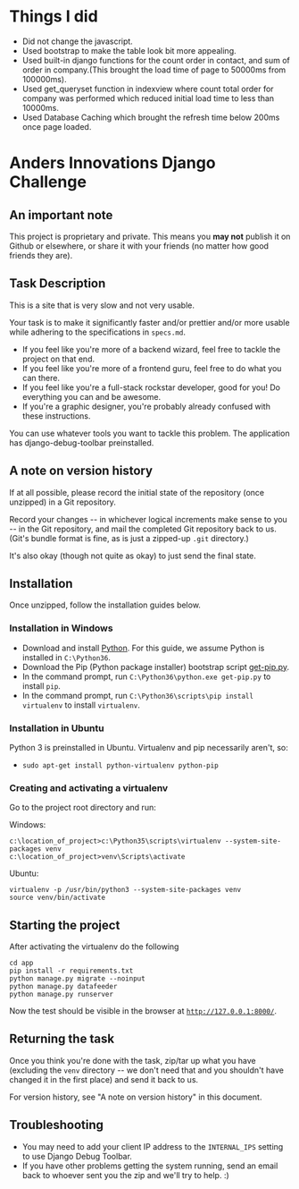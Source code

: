 
Things I did
===================================
- Did not change the javascript.
- Used bootstrap to make the table look bit more appealing.
- Used built-in django functions for the count order in contact, and sum of order in company.(This brought the load time of   page to 50000ms from 100000ms).
- Used get_queryset function in indexview where count total order for company was performed which reduced initial load time to less than 10000ms.
- Used Database Caching which brought the refresh time below 200ms once page loaded.











Anders Innovations Django Challenge
===================================

An important note
-----------------

This project is proprietary and private. This means you **may not** publish it
on Github or elsewhere, or share it with your friends (no matter how good
friends they are).

Task Description
----------------

This is a site that is very slow and not very usable.

Your task is to make it significantly faster and/or prettier and/or more usable
while adhering to the specifications in `specs.md`.

* If you feel like you're more of a backend wizard, feel free to tackle the
  project on that end.
* If you feel like you're more of a frontend guru, feel free to do what you can
  there.
* If you feel like you're a full-stack rockstar developer, good for you! Do
  everything you can and be awesome.
* If you're a graphic designer, you're probably already confused with these
  instructions.

You can use whatever tools you want to tackle this problem. The application has
django-debug-toolbar preinstalled.

A note on version history
-------------------------

If at all possible, please record the initial state of the repository (once
unzipped) in a Git repository.

Record your changes -- in whichever logical increments make sense to you -- in
the Git repository, and mail the completed Git repository back to us. (Git's
bundle format is fine, as is just a zipped-up `.git` directory.)

It's also okay (though not quite as okay) to just send the final state.

Installation
------------

Once unzipped, follow the installation guides below.

### Installation in Windows

* Download and install [Python](https://www.python.org/downloads/). For this
  guide, we assume Python is installed in `C:\Python36`.
* Download the Pip (Python package installer) bootstrap script
  [get-pip.py](https://bootstrap.pypa.io/get-pip.py).
* In the command prompt, run `C:\Python36\python.exe get-pip.py` to install
  `pip`.
* In the command prompt, run `C:\Python36\scripts\pip install virtualenv` to
  install `virtualenv`.

### Installation in Ubuntu

Python 3 is preinstalled in Ubuntu. Virtualenv and pip necessarily aren't, so:

* `sudo apt-get install python-virtualenv python-pip`

### Creating and activating a virtualenv

Go to the project root directory and run:

Windows:

```
c:\location_of_project>c:\Python35\scripts\virtualenv --system-site-packages venv
c:\location_of_project>venv\Scripts\activate
```

Ubuntu:

```
virtualenv -p /usr/bin/python3 --system-site-packages venv
source venv/bin/activate
```

Starting the project
--------------------

After activating the virtualenv do the following

```
cd app
pip install -r requirements.txt
python manage.py migrate --noinput
python manage.py datafeeder
python manage.py runserver
```

Now the test should be visible in the browser at
[`http://127.0.0.1:8000/`](http://127.0.0.1:8000/).

Returning the task
------------------

Once you think you're done with the task, zip/tar up what you have (excluding
the `venv` directory -- we don't need that and you shouldn't have changed it in
the first place) and send it back to us.

For version history, see "A note on version history" in this document.

Troubleshooting
---------------

* You may need to add your client IP address to the `INTERNAL_IPS` setting to
  use Django Debug Toolbar.
* If you have other problems getting the system running, send an email back to
  whoever sent you the zip and we'll try to help. :)
